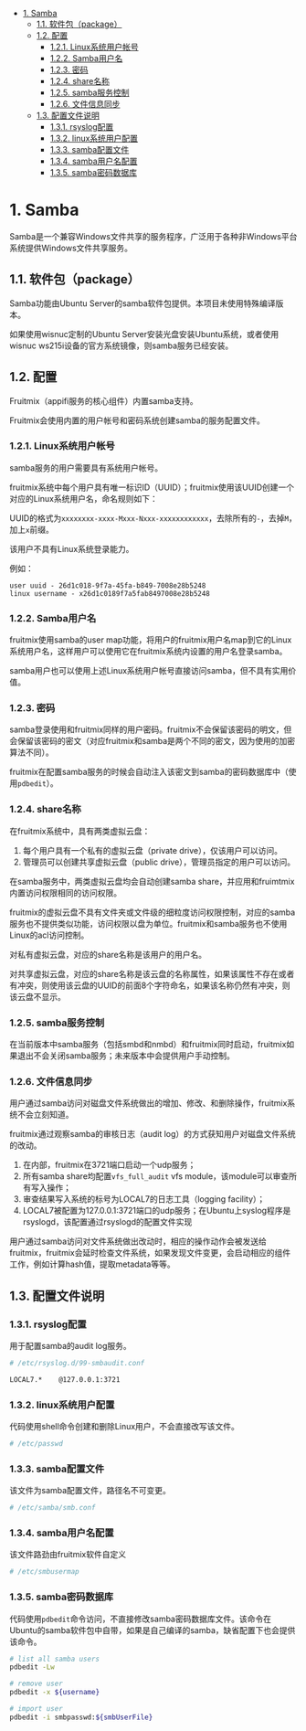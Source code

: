 
<!-- TOC -->

- [1. Samba](#1-samba)
  - [1.1. 软件包（package）](#11-软件包package)
  - [1.2. 配置](#12-配置)
    - [1.2.1. Linux系统用户帐号](#121-linux系统用户帐号)
    - [1.2.2. Samba用户名](#122-samba用户名)
    - [1.2.3. 密码](#123-密码)
    - [1.2.4. share名称](#124-share名称)
    - [1.2.5. samba服务控制](#125-samba服务控制)
    - [1.2.6. 文件信息同步](#126-文件信息同步)
  - [1.3. 配置文件说明](#13-配置文件说明)
    - [1.3.1. rsyslog配置](#131-rsyslog配置)
    - [1.3.2. linux系统用户配置](#132-linux系统用户配置)
    - [1.3.3. samba配置文件](#133-samba配置文件)
    - [1.3.4. samba用户名配置](#134-samba用户名配置)
    - [1.3.5. samba密码数据库](#135-samba密码数据库)

<!-- /TOC -->
# 1. Samba

Samba是一个兼容Windows文件共享的服务程序，广泛用于各种非Windows平台系统提供Windows文件共享服务。

## 1.1. 软件包（package）

Samba功能由Ubuntu Server的samba软件包提供。本项目未使用特殊编译版本。

如果使用wisnuc定制的Ubuntu Server安装光盘安装Ubuntu系统，或者使用wisnuc ws215i设备的官方系统镜像，则samba服务已经安装。

## 1.2. 配置

Fruitmix（appifi服务的核心组件）内置samba支持。

Fruitmix会使用内置的用户帐号和密码系统创建samba的服务配置文件。

### 1.2.1. Linux系统用户帐号

samba服务的用户需要具有系统用户帐号。

fruitmix系统中每个用户具有唯一标识ID（UUID）；fruitmix使用该UUID创建一个对应的Linux系统用户名，命名规则如下：

UUID的格式为`xxxxxxxx-xxxx-Mxxx-Nxxx-xxxxxxxxxxxx`，去除所有的`-`，去掉`M`，加上`x`前缀。

该用户不具有Linux系统登录能力。

例如：

```
user uuid - 26d1c018-9f7a-45fa-b849-7008e28b5248
linux username - x26d1c0189f7a5fab8497008e28b5248
```

### 1.2.2. Samba用户名

fruitmix使用samba的user map功能，将用户的fruitmix用户名map到它的Linux系统用户名，这样用户可以使用它在fruitmix系统内设置的用户名登录samba。

samba用户也可以使用上述Linux系统用户帐号直接访问samba，但不具有实用价值。

### 1.2.3. 密码

samba登录使用和fruitmix同样的用户密码。fruitmix不会保留该密码的明文，但会保留该密码的密文（对应fruitmix和samba是两个不同的密文，因为使用的加密算法不同）。

fruitmix在配置samba服务的时候会自动注入该密文到samba的密码数据库中（使用`pdbedit`）。

### 1.2.4. share名称

在fruitmix系统中，具有两类虚拟云盘：

1. 每个用户具有一个私有的虚拟云盘（private drive），仅该用户可以访问。
2. 管理员可以创建共享虚拟云盘（public drive），管理员指定的用户可以访问。

在samba服务中，两类虚拟云盘均会自动创建samba share，并应用和fruimtmix内置访问权限相同的访问权限。

fruitmix的虚拟云盘不具有文件夹或文件级的细粒度访问权限控制，对应的samba服务也不提供类似功能，访问权限以盘为单位。fruitmix和samba服务也不使用Linux的acl访问控制。

对私有虚拟云盘，对应的share名称是该用户的用户名。

对共享虚拟云盘，对应的share名称是该云盘的名称属性，如果该属性不存在或者有冲突，则使用该云盘的UUID的前面8个字符命名，如果该名称仍然有冲突，则该云盘不显示。

### 1.2.5. samba服务控制

在当前版本中samba服务（包括smbd和nmbd）和fruitmix同时启动，fruitmix如果退出不会关闭samba服务；未来版本中会提供用户手动控制。

### 1.2.6. 文件信息同步

用户通过samba访问对磁盘文件系统做出的增加、修改、和删除操作，fruitmix系统不会立刻知道。

fruitmix通过观察samba的审核日志（audit log）的方式获知用户对磁盘文件系统的改动。

1. 在内部，fruitmix在3721端口启动一个udp服务；
2. 所有samba share均配置`vfs_full_audit` vfs module，该module可以审查所有写入操作；
3. 审查结果写入系统的标号为LOCAL7的日志工具（logging facility）；
4. LOCAL7被配置为127.0.0.1:3721端口的udp服务；在Ubuntu上syslog程序是rsyslogd，该配置通过rsyslogd的配置文件实现

用户通过samba访问对文件系统做出改动时，相应的操作动作会被发送给fruitmix，fruitmix会延时检查文件系统，如果发现文件变更，会启动相应的组件工作，例如计算hash值，提取metadata等等。

## 1.3. 配置文件说明

### 1.3.1. rsyslog配置

用于配置samba的audit log服务。

```bash
# /etc/rsyslog.d/99-smbaudit.conf

LOCAL7.*    @127.0.0.1:3721
```

### 1.3.2. linux系统用户配置

代码使用shell命令创建和删除Linux用户，不会直接改写该文件。

```bash
# /etc/passwd
```

### 1.3.3. samba配置文件

该文件为samba配置文件，路径名不可变更。

```bash
# /etc/samba/smb.conf
```

### 1.3.4. samba用户名配置

该文件路劲由fruitmix软件自定义

```bash
# /etc/smbusermap
```

### 1.3.5. samba密码数据库

代码使用`pdbedit`命令访问，不直接修改samba密码数据库文件。该命令在Ubuntu的samba软件包中自带，如果是自己编译的samba，缺省配置下也会提供该命令。

```bash
# list all samba users
pdbedit -Lw

# remove user
pdbedit -x ${username}

# import user
pdbedit -i smbpasswd:${smbUserFile}
```

